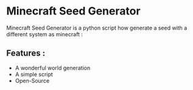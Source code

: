 # Minecraft Seed Generator
Minecraft Seed Generator is a python script how generate a seed with a different system as minecraft :
## Features :
- A wonderful world generation
- A simple script
- Open-Source

